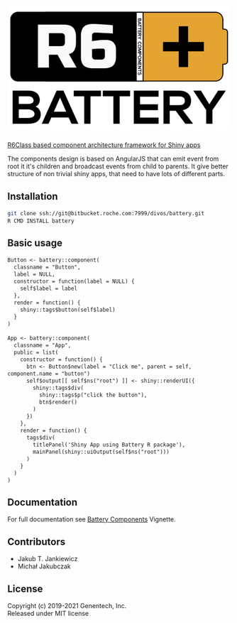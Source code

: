 <h1 align="center">
  <img src="https://github.com/Genentech/battery/blob/master/inst/extra/battery-logo.svg?raw=true"
       alt="Battery R package Logo" />
</h1>

[R6Class based component architecture framework for Shiny apps](https://github.com/Genentech/battery)


The components design is based on AngularJS that can emit event from root it it's children
and broadcast events from child to parents. It give better structure of non trivial shiny apps,
that need to have lots of different parts.

## Installation

```bash
git clone ssh://git@bitbucket.roche.com:7999/divos/battery.git
R CMD INSTALL battery
```

## Basic usage

```
Button <- battery::component(
  classname = "Button",
  label = NULL,
  constructor = function(label = NULL) {
    self$label = label
  },
  render = function() {
    shiny::tags$button(self$label)
  }
)

App <- battery::component(
  classname = "App",
  public = list(
    constructor = function() {
      btn <- Button$new(label = "Click me", parent = self, component.name = "button")
      self$output[[ self$ns("root") ]] <- shiny::renderUI({
        shiny::tags$div(
          shiny::tags$p("click the button"),
          btn$render()
        )
      })
    },
    render = function() {
      tags$div(
        titlePanel('Shiny App using Battery R package'),
        mainPanel(shiny::uiOutput(self$ns("root")))
      )
    }
  )
)
```

## Documentation

For full documentation see [Battery Components](vignettes/battery-components.Rmd) Vignette.

## Contributors
* Jakub T. Jankiewicz
* Michał Jakubczak

## License
Copyright (c) 2019-2021 Genentech, Inc.<br/>
Released under MIT license
